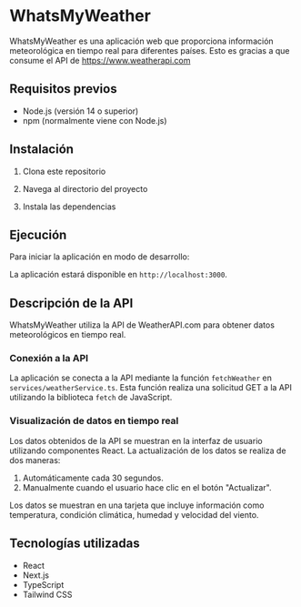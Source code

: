 # WhatsMyWeather

WhatsMyWeather es una aplicación web que proporciona información meteorológica en tiempo real para diferentes países. Esto es gracias a que consume el API de https://www.weatherapi.com

## Requisitos previos

- Node.js (versión 14 o superior)
- npm (normalmente viene con Node.js)

## Instalación

1. Clona este repositorio

2. Navega al directorio del proyecto

3. Instala las dependencias

## Ejecución

Para iniciar la aplicación en modo de desarrollo:

La aplicación estará disponible en `http://localhost:3000`.

## Descripción de la API

WhatsMyWeather utiliza la API de WeatherAPI.com para obtener datos meteorológicos en tiempo real.

### Conexión a la API

La aplicación se conecta a la API mediante la función `fetchWeather` en `services/weatherService.ts`. Esta función realiza una solicitud GET a la API utilizando la biblioteca `fetch` de JavaScript.

### Visualización de datos en tiempo real

Los datos obtenidos de la API se muestran en la interfaz de usuario utilizando componentes React. La actualización de los datos se realiza de dos maneras:

1. Automáticamente cada 30 segundos.
2. Manualmente cuando el usuario hace clic en el botón "Actualizar".

Los datos se muestran en una tarjeta que incluye información como temperatura, condición climática, humedad y velocidad del viento.

## Tecnologías utilizadas

- React
- Next.js
- TypeScript
- Tailwind CSS